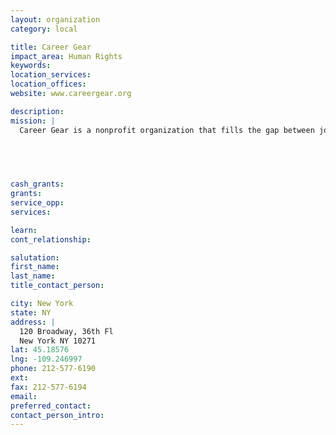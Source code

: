 ```yaml
---
layout: organization
category: local

title: Career Gear
impact_area: Human Rights
keywords: 
location_services: 
location_offices: 
website: www.careergear.org

description: 
mission: |
  Career Gear is a nonprofit organization that fills the gap between job-training programs and employment by providing men with interview clothing, motivation and follow-up support that helps them get and keep jobs.

  

  

cash_grants: 
grants: 
service_opp: 
services: 

learn: 
cont_relationship: 

salutation: 
first_name: 
last_name: 
title_contact_person: 

city: New York
state: NY
address: |
  120 Broadway, 36th Fl     
  New York NY 10271
lat: 45.18576
lng: -109.246997
phone: 212-577-6190
ext: 
fax: 212-577-6194
email: 
preferred_contact: 
contact_person_intro: 
---
```

